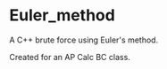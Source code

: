 Euler_method
============

A C++ brute force using Euler's method.

Created for an AP Calc BC class.
